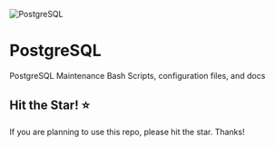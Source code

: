 
![PostgreSQL](https://img.shields.io/badge/PostgreSQL-blue?logo=postgresql&logoSize=auto&labelColor=ffffff)

# PostgreSQL

PostgreSQL Maintenance Bash Scripts, configuration files, and docs

## Hit the Star! :star:

If you are planning to use this repo, please hit the star. Thanks!


